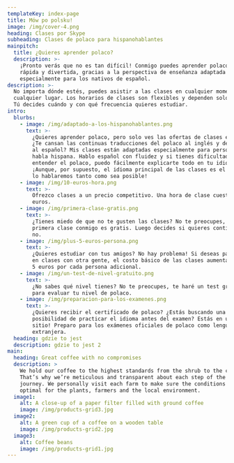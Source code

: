 ```yaml
---
templateKey: index-page
title: Mów po polsku!
image: /img/cover-4.png
heading: Clases por Skype
subheading: Clases de polaco para hispanohablantes
mainpitch:
  title: ¿Quieres aprender polaco?
  description: >-
    ¡Pronto verás que no es tan difícil! Conmigo puedes aprender polaco de forma
    rápida y divertida, gracias a la perspectiva de enseñanza adaptada
    especialmente para los nativos de español.
description: >-
  No importa dónde estés, puedes asistir a las clases en cualquier momento y en
  cualquier lugar. Los horarios de clases son flexibles y dependen solo de ti.
  Tú decides cuándo y con qué frecuencia quieres estudiar.
intro:
  blurbs:
    - image: /img/adaptado-a-los-hispanohablantes.png
      text: >-
        ¿Quieres aprender polaco, pero solo ves las ofertas de clases en inglés?
        ¿Te cansan las continuas traducciones del polaco al inglés y del inglés
        al español? Mis clases están adaptadas especialmente para personas de
        habla hispana. Hablo español con fluidez y si tienes dificultades para
        entender el polaco, puedo fácilmente explicarte todo en tu idioma.
        ¡Aunque, por supuesto, el idioma principal de las clases es el polaco y
        lo hablaremos tanto como sea posible!
    - image: /img/10-euros-hora.png
      text: >-
        Ofrezco clases a un precio competitivo. Una hora de clase cuesta solo 10
        euros.
    - image: /img/primera-clase-gratis.png
      text: >-
        ¿Tienes miedo de que no te gusten las clases? No te preocupes, la
        primera clase conmigo es gratis. Luego decides si quieres continuar o
        no.
    - image: /img/plus-5-euros-persona.png
      text: >-
        ¿Quieres estudiar con tus amigos? No hay problema! Si deseas participar
        en clases con otra gente, el costo básico de las clases aumenta solo en
        5 euros por cada persona adicional.
    - image: /img/un-test-de-nivel-gratuito.png
      text: >-
        ¿No sabes qué nivel tienes? No te preocupes, te haré un test gratuito
        para evaluar tu nivel de polaco.
    - image: /img/preparacion-para-los-examenes.png
      text: >-
        ¿Quieres recibir el certificado de polaco? ¿Estás buscando una
        posibilidad de practicar el idioma antes del examen? Estás en un buen
        sitio! Preparo para los exámenes oficiales de polaco como lengua
        extranjera.
  heading: gdzie to jest
  description: gdzie to jest 2
main:
  heading: Great coffee with no compromises
  description: >
    We hold our coffee to the highest standards from the shrub to the cup.
    That’s why we’re meticulous and transparent about each step of the coffee’s
    journey. We personally visit each farm to make sure the conditions are
    optimal for the plants, farmers and the local environment.
  image1:
    alt: A close-up of a paper filter filled with ground coffee
    image: /img/products-grid3.jpg
  image2:
    alt: A green cup of a coffee on a wooden table
    image: /img/products-grid2.jpg
  image3:
    alt: Coffee beans
    image: /img/products-grid1.jpg
---
```


